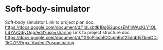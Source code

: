 # Soft-body-simulator
Soft-body simulator
Link to project plan doc: https://docs.google.com/document/d/1idLxbtlk1Bg6i2uposEM1iWAxKLY1QLL4YArQdiyOqg/edit?usp=sharing
Link to project structure doc: https://docs.google.com/document/d/1XSpPlacbICCuph6of25dnbEjZbmODi15CZP79rpxLVw/edit?usp=sharing
